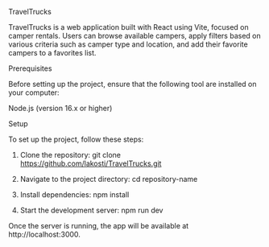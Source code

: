 TravelTrucks

TravelTrucks is a web application built with React using Vite, focused on camper rentals. Users can browse available campers, apply filters based on various criteria such as camper type and location, and add their favorite campers to a favorites list.

Prerequisites

Before setting up the project, ensure that the following tool are installed on your computer:

Node.js (version 16.x or higher)

Setup

To set up the project, follow these steps:

1. Clone the repository:
   git clone https://github.com/lakosti/TravelTrucks.git

2. Navigate to the project directory:
   cd repository-name

3. Install dependencies:
   npm install

4. Start the development server:
   npm run dev

Once the server is running, the app will be available at http://localhost:3000.
